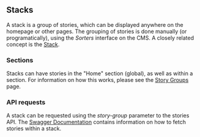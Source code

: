 ## Stacks

A stack is a group of stories, which can be displayed anywhere on the homepage or other pages. The grouping of stories is done manually (or programatically), using the *Sorters* interface on the CMS. A closely related concept is the [Stack](./story-collections).

### Sections

Stacks can have stories in the "Home" section (global), as well as within a section. For information on how this works, please see the [Story Groups](./story-groups) page.

### API requests

A stack can be requested using the *story-group* parameter to the stories API. The [Swagger Documentation](./home#api-documentation) contains information on how to fetch stories within a stack.

